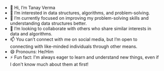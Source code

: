 - 👋 Hi, I’m Tanay Verma
- 👀 I’m interested in data structures, algorithms, and problem-solving.
- 🌱 I’m currently focused on improving my problem-solving skills and understanding data structures better.
- 💞️ I’m looking to collaborate with others who share similar interests in data and algorithms.
- 📫 You can’t connect with me on social media, but I’m open to connecting with like-minded individuals through other means.
- 😄 Pronouns: He/Him
- ⚡ Fun fact: I'm always eager to learn and understand new things, even if I don't know much about them at first!
